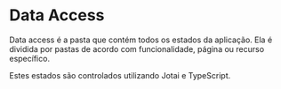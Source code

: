 # Data Access

Data access é a pasta que contém todos os estados da aplicação. Ela é dividida por pastas de acordo com funcionalidade, página ou recurso específico.

Estes estados são controlados utilizando Jotai e TypeScript.
